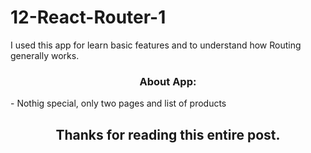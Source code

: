 # 12-React-Router-1

I used this app for learn basic features and to understand how Routing generally works.

<h3 align="center">About App:</h3>

<div>- Nothig special, only two pages and list of products</div>


<h2 align="center">Thanks for reading this entire post.</h2>
